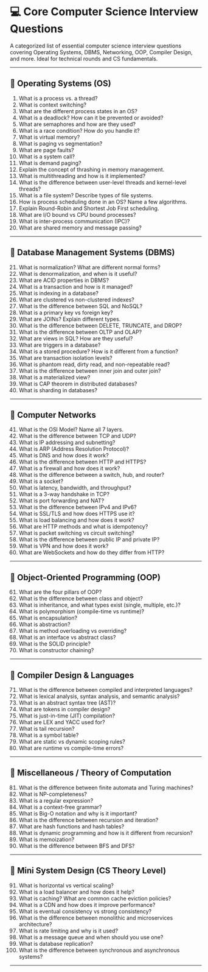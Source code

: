 # 💻 Core Computer Science Interview Questions

A categorized list of essential computer science interview questions covering Operating Systems, DBMS, Networking, OOP, Compiler Design, and more. Ideal for technical rounds and CS fundamentals.

---

## 📁 Operating Systems (OS)

1. What is a process vs. a thread?  
2. What is context switching?  
3. What are the different process states in an OS?  
4. What is a deadlock? How can it be prevented or avoided?  
5. What are semaphores and how are they used?  
6. What is a race condition? How do you handle it?  
7. What is virtual memory?  
8. What is paging vs segmentation?  
9. What are page faults?  
10. What is a system call?  
11. What is demand paging?  
12. Explain the concept of thrashing in memory management.  
13. What is multithreading and how is it implemented?  
14. What is the difference between user-level threads and kernel-level threads?  
15. What is a file system? Describe types of file systems.  
16. How is process scheduling done in an OS? Name a few algorithms.  
17. Explain Round-Robin and Shortest Job First scheduling.  
18. What are I/O bound vs CPU bound processes?  
19. What is inter-process communication (IPC)?  
20. What are shared memory and message passing?

---

## 📁 Database Management Systems (DBMS)

21. What is normalization? What are different normal forms?  
22. What is denormalization, and when is it useful?  
23. What are ACID properties in DBMS?  
24. What is a transaction and how is it managed?  
25. What is indexing in a database?  
26. What are clustered vs non-clustered indexes?  
27. What is the difference between SQL and NoSQL?  
28. What is a primary key vs foreign key?  
29. What are JOINs? Explain different types.  
30. What is the difference between DELETE, TRUNCATE, and DROP?  
31. What is the difference between OLTP and OLAP?  
32. What are views in SQL? How are they useful?  
33. What are triggers in a database?  
34. What is a stored procedure? How is it different from a function?  
35. What are transaction isolation levels?  
36. What is phantom read, dirty read, and non-repeatable read?  
37. What is the difference between inner join and outer join?  
38. What is a materialized view?  
39. What is CAP theorem in distributed databases?  
40. What is sharding in databases?

---

## 📁 Computer Networks

41. What is the OSI Model? Name all 7 layers.  
42. What is the difference between TCP and UDP?  
43. What is IP addressing and subnetting?  
44. What is ARP (Address Resolution Protocol)?  
45. What is DNS and how does it work?  
46. What is the difference between HTTP and HTTPS?  
47. What is a firewall and how does it work?  
48. What is the difference between a switch, hub, and router?  
49. What is a socket?  
50. What is latency, bandwidth, and throughput?  
51. What is a 3-way handshake in TCP?  
52. What is port forwarding and NAT?  
53. What is the difference between IPv4 and IPv6?  
54. What is SSL/TLS and how does HTTPS use it?  
55. What is load balancing and how does it work?  
56. What are HTTP methods and what is idempotency?  
57. What is packet switching vs circuit switching?  
58. What is the difference between public IP and private IP?  
59. What is VPN and how does it work?  
60. What are WebSockets and how do they differ from HTTP?

---

## 📁 Object-Oriented Programming (OOP)

61. What are the four pillars of OOP?  
62. What is the difference between class and object?  
63. What is inheritance, and what types exist (single, multiple, etc.)?  
64. What is polymorphism (compile-time vs runtime)?  
65. What is encapsulation?  
66. What is abstraction?  
67. What is method overloading vs overriding?  
68. What is an interface vs abstract class?  
69. What is the SOLID principle?  
70. What is constructor chaining?

---

## 📁 Compiler Design & Languages

71. What is the difference between compiled and interpreted languages?  
72. What is lexical analysis, syntax analysis, and semantic analysis?  
73. What is an abstract syntax tree (AST)?  
74. What are tokens in compiler design?  
75. What is just-in-time (JIT) compilation?  
76. What are LEX and YACC used for?  
77. What is tail recursion?  
78. What is a symbol table?  
79. What are static vs dynamic scoping rules?  
80. What are runtime vs compile-time errors?

---

## 📁 Miscellaneous / Theory of Computation

81. What is the difference between finite automata and Turing machines?  
82. What is NP-completeness?  
83. What is a regular expression?  
84. What is a context-free grammar?  
85. What is Big-O notation and why is it important?  
86. What is the difference between recursion and iteration?  
87. What are hash functions and hash tables?  
88. What is dynamic programming and how is it different from recursion?  
89. What is memoization?  
90. What is the difference between BFS and DFS?

---

## 📁 Mini System Design (CS Theory Level)

91. What is horizontal vs vertical scaling?  
92. What is a load balancer and how does it help?  
93. What is caching? What are common cache eviction policies?  
94. What is a CDN and how does it improve performance?  
95. What is eventual consistency vs strong consistency?  
96. What is the difference between monolithic and microservices architecture?  
97. What is rate limiting and why is it used?  
98. What is a message queue and when should you use one?  
99. What is database replication?  
100. What is the difference between synchronous and asynchronous systems?

---
